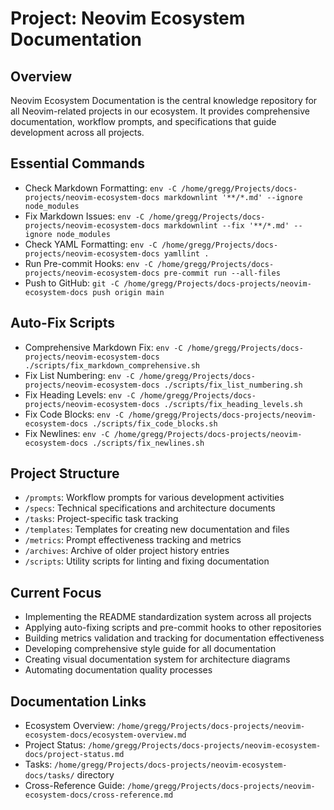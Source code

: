 
# Project: Neovim Ecosystem Documentation

## Overview

Neovim Ecosystem Documentation is the central knowledge repository for all Neovim-related projects in our ecosystem. It provides comprehensive documentation, workflow prompts, and specifications that guide development across all projects.

## Essential Commands

- Check Markdown Formatting: `env -C /home/gregg/Projects/docs-projects/neovim-ecosystem-docs markdownlint '**/*.md' --ignore node_modules`
- Fix Markdown Issues: `env -C /home/gregg/Projects/docs-projects/neovim-ecosystem-docs markdownlint --fix '**/*.md' --ignore node_modules`
- Check YAML Formatting: `env -C /home/gregg/Projects/docs-projects/neovim-ecosystem-docs yamllint .`
- Run Pre-commit Hooks: `env -C /home/gregg/Projects/docs-projects/neovim-ecosystem-docs pre-commit run --all-files`
- Push to GitHub: `git -C /home/gregg/Projects/docs-projects/neovim-ecosystem-docs push origin main`

## Auto-Fix Scripts

- Comprehensive Markdown Fix: `env -C /home/gregg/Projects/docs-projects/neovim-ecosystem-docs ./scripts/fix_markdown_comprehensive.sh`
- Fix List Numbering: `env -C /home/gregg/Projects/docs-projects/neovim-ecosystem-docs ./scripts/fix_list_numbering.sh`
- Fix Heading Levels: `env -C /home/gregg/Projects/docs-projects/neovim-ecosystem-docs ./scripts/fix_heading_levels.sh`
- Fix Code Blocks: `env -C /home/gregg/Projects/docs-projects/neovim-ecosystem-docs ./scripts/fix_code_blocks.sh`
- Fix Newlines: `env -C /home/gregg/Projects/docs-projects/neovim-ecosystem-docs ./scripts/fix_newlines.sh`

## Project Structure

- `/prompts`: Workflow prompts for various development activities
- `/specs`: Technical specifications and architecture documents
- `/tasks`: Project-specific task tracking
- `/templates`: Templates for creating new documentation and files
- `/metrics`: Prompt effectiveness tracking and metrics
- `/archives`: Archive of older project history entries
- `/scripts`: Utility scripts for linting and fixing documentation

## Current Focus

- Implementing the README standardization system across all projects
- Applying auto-fixing scripts and pre-commit hooks to other repositories
- Building metrics validation and tracking for documentation effectiveness
- Developing comprehensive style guide for all documentation
- Creating visual documentation system for architecture diagrams
- Automating documentation quality processes

## Documentation Links

- Ecosystem Overview: `/home/gregg/Projects/docs-projects/neovim-ecosystem-docs/ecosystem-overview.md`
- Project Status: `/home/gregg/Projects/docs-projects/neovim-ecosystem-docs/project-status.md`
- Tasks: `/home/gregg/Projects/docs-projects/neovim-ecosystem-docs/tasks/` directory
- Cross-Reference Guide: `/home/gregg/Projects/docs-projects/neovim-ecosystem-docs/cross-reference.md`
